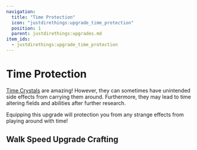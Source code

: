 ```yaml
---
navigation:
  title: "Time Protection"
  icon: "justdirethings:upgrade_time_protection"
  position: 1
  parent: justdirethings:upgrades.md
item_ids:
  - justdirethings:upgrade_time_protection
---
```


# Time Protection

[Time Crystals](./res_time_crystal.md) are amazing! However, they can sometimes have unintended side effects from carrying them around. Furthermore, they may lead to time altering fields and abilities after further research.

Equipping this upgrade will protection you from any strange effects from playing around with time!

## Walk Speed Upgrade Crafting



<Recipe id="justdirethings:upgrade_time_protection" />

